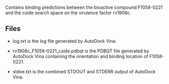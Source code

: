 Contains binding predictions between the bioactive compound F1058-0221 and the cside search space on the virulence factor rv1908c.

## Files

- log.txt is the log file generated by AutoDock Vina.

- rv1908c_F1058-0221_cside.pdbqt is the PDBQT file generated by AutoDock Vina containing the orientation and binding location of F1058-0221.

- stdoe.txt is the combined STDOUT and STDERR output of AutoDock Vina.

